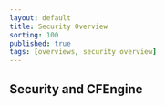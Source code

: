 ```yaml
---
layout: default
title: Security Overview
sorting: 100
published: true
tags: [overviews, security overview]
---
```



## Security and CFEngine ##





